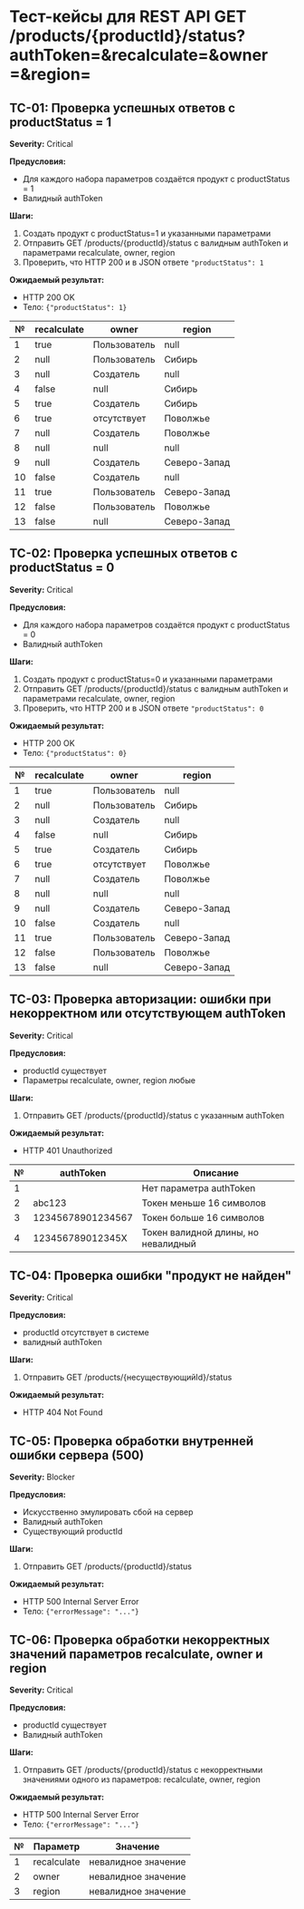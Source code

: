# Тест-кейсы для REST API GET /products/{productId}/status?authToken=&recalculate=&owner =&region=

## TC-01: Проверка успешных ответов с productStatus = 1

**Severity:** Critical

**Предусловия:**
- Для каждого набора параметров создаётся продукт с productStatus = 1
- Валидный authToken

**Шаги:**
1. Создать продукт с productStatus=1 и указанными параметрами
2. Отправить GET /products/{productId}/status с валидным authToken и параметрами recalculate, owner, region
3. Проверить, что HTTP 200 и в JSON ответе `"productStatus": 1`

**Ожидаемый результат:**
- HTTP 200 OK
- Тело: `{"productStatus": 1}`

| №   | recalculate | owner        | region       |
| --- | ----------- | ------------ | ------------ |
| 1   | true        | Пользователь | null         |
| 2   | null        | Пользователь | Сибирь       |
| 3   | null        | Создатель    | null         |
| 4   | false       | null         | Сибирь       |
| 5   | true        | Создатель    | Сибирь       |
| 6   | true        | отсутствует  | Поволжье     |
| 7   | null        | Создатель    | Поволжье     |
| 8   | null        | null         | null         |
| 9   | null        | Создатель    | Северо-Запад |
| 10  | false       | Создатель    | null         |
| 11  | true        | Пользователь | Северо-Запад |
| 12  | false       | Пользователь | Поволжье     |
| 13  | false       | null         | Северо-Запад |

## TC-02: Проверка успешных ответов с productStatus = 0

**Severity:** Critical

**Предусловия:**
- Для каждого набора параметров создаётся продукт с productStatus = 0
- Валидный authToken

**Шаги:**
1. Создать продукт с productStatus=0 и указанными параметрами
2. Отправить GET /products/{productId}/status с валидным authToken и параметрами recalculate, owner, region
3. Проверить, что HTTP 200 и в JSON ответе `"productStatus": 0`

**Ожидаемый результат:**
- HTTP 200 OK
- Тело: `{"productStatus": 0}`

| №   | recalculate | owner        | region       |
| --- | ----------- | ------------ | ------------ |
| 1   | true        | Пользователь | null         |
| 2   | null        | Пользователь | Сибирь       |
| 3   | null        | Создатель    | null         |
| 4   | false       | null         | Сибирь       |
| 5   | true        | Создатель    | Сибирь       |
| 6   | true        | отсутствует  | Поволжье     |
| 7   | null        | Создатель    | Поволжье     |
| 8   | null        | null         | null         |
| 9   | null        | Создатель    | Северо-Запад |
| 10  | false       | Создатель    | null         |
| 11  | true        | Пользователь | Северо-Запад |
| 12  | false       | Пользователь | Поволжье     |
| 13  | false       | null         | Северо-Запад |

## TC-03: Проверка авторизации: ошибки при некорректном или отсутствующем authToken

**Severity:** Critical

**Предусловия:**
- productId существует
- Параметры recalculate, owner, region любые

**Шаги:**
1. Отправить GET /products/{productId}/status с указанным authToken

**Ожидаемый результат:**
- HTTP 401 Unauthorized

| №   | authToken         | Описание                            |
| --- | ----------------- | ----------------------------------- |
| 1   |                   | Нет параметра authToken             |
| 2   | abc123            | Токен меньше 16 символов            |
| 3   | 12345678901234567 | Токен больше 16 символов            |
| 4   | 123456789012345X  | Токен валидной длины, но невалидный |

## TC-04: Проверка ошибки "продукт не найден"

**Severity:** Critical

**Предусловия:**
- productId отсутствует в системе
- валидный authToken

**Шаги:**
1. Отправить GET /products/{несуществующийId}/status

**Ожидаемый результат:**
- HTTP 404 Not Found

## TC-05: Проверка обработки внутренней ошибки сервера (500)

**Severity:** Blocker

**Предусловия:**
- Искусственно эмулировать сбой на сервер
- Валидный authToken
- Существующий productId

**Шаги:**
1. Отправить GET /products/{productId}/status

**Ожидаемый результат:**
- HTTP 500 Internal Server Error
- Тело: `{"errorMessage": "..."}`

## TC-06: Проверка обработки некорректных значений параметров recalculate, owner и region

**Severity:** Critical

**Предусловия:**
- productId существует
- Валидный authToken

**Шаги:**
1. Отправить GET /products/{productId}/status с некорректными значениями одного из параметров: recalculate, owner, region

**Ожидаемый результат:**
- HTTP 500 Internal Server Error
- Тело: `{"errorMessage": "..."}`

| №   | Параметр    | Значение            |
| --- | ----------- | ------------------- |
| 1   | recalculate | невалидное значение |
| 2   | owner       | невалидное значение |
| 3   | region      | невалидное значение |
